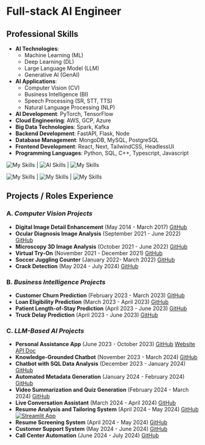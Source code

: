 # **Full-stack AI Engineer**

## Professional Skills

- **AI Technologies**:  
  * Machine Learning (ML)
  * Deep Learning (DL)
  * Large Language Model (LLM)
  * Generative AI (GenAI)
- **AI Applications**:
  * Computer Vision (CV)
  * Business Intelligence (BI)
  * Speech Processing (SR, STT, TTS)
  * Natural Language Processing (NLP)
- **AI Development**: PyTorch, TensorFlow
- **Cloud Engineering**: AWS, GCP, Azure
- **Big Data Technologies**: Spark, Kafka
- **Backend Development**: FastAPI, Flask, Node
- **Database Management**: MongoDB, MySQL, PostgreSQL
- **Frontend Development**: React, Next, TailwindCSS, HeadlessUI
- **Programming Languages**: Python, SQL, C++, Typescript, Javascript

![My Skills](https://skillicons.dev/icons?i=aws,gcp,azure) | ![AI Skills](https://skillicons.dev/icons?i=ai,aiscript,pytorch) | ![My Skills](https://skillicons.dev/icons?i=py,ts)

![My Skills](https://skillicons.dev/icons?i=fastapi,flask,nodejs) | ![My Skills](https://skillicons.dev/icons?i=mongodb,mysql,postgres) | ![My Skills](https://skillicons.dev/icons?i=react,tailwind)


## Projects / Roles Experience

### A. *Computer Vision Projects*

- **Digital Image Detail Enhancement** (May 2014 - March 2017) [GitHub](https://github.com/SanhyewNg/Digital-Image-Detail-Enhancement)
- **Ocular Diagnosis Image Analysis** (September 2021 - June 2022) [GitHub](https://github.com/SanhyewNg/Ocular-Image-Segmentation)
- **Microscopy 3D Image Analysis** (October 2021 - June 2022) [GitHub](https://github.com/SanhyewNg/Microscopy-Image-Cell-Instance-Segmentation)
- **Virtual Try-On** (November 2021 - December 2021) [GitHub](https://github.com/SanhyewNg/Virtual-Try-On)
- **Soccer Juggling Counter** (January 2022- March 2022) [GitHub](https://github.com/SanhyewNg/Soccer-Juggling-Counter)
- **Crack Detection** (May 2024 - July 2024) [GitHub](https://github.com/SanhyewNg/Crack-Detection)

### B. *Business Intelligence Projects*

- **Customer Churn Prediction** (February 2023 - March 2023) [GitHub](https://github.com/SanhyewNg/Customer-Churn-Prediction)
- **Loan Eligibility Prediction** (March 2023 - April 2023) [GitHub](https://github.com/SanhyewNg/Loan-Eligibility-Prediction)
- **Patient Length-of-Stay Prediction** (April 2023 - June 2023) [GitHub](https://github.com/SanhyewNg/Patient-Length-of-Stay-Prediction)
- **Truck Delay Prediction** (April 2023 - June 2023) [GitHub](https://github.com/SanhyewNg/Truck-Delay-Prediction)

### C. *LLM-Based AI Projects*

- **Personal Assistance App** (June 2023 - October 2023) [GitHub](https://github.com/SanhyewNg/Personal-Assistance-App) [Website](https://web-sanai.onrender.com) [API Doc](https://api-sanai.onrender.com/docs)
- **Knowledge-Grounded Chatbot** (November 2023 - March 2024) [GitHub](https://github.com/SanhyewNg/Knowledge-Grounded-Chatbot)
- **Chatbot with SQL Data Analysis** (December 2023 - January 2024) [GitHub](https://github.com/SanhyewNg/Chatbot-with-SQL-Data-Analysis)
- **Automated Metadata Generation** (January 2024 - February 2024) [GitHub](https://github.com/SanhyewNg/Automated-Metadata-Generation)
- **Video Summarization and Quiz Generation** (February 2024 - March 2024) [GitHub](https://github.com/SanhyewNg/Video-Summarization-and-Quiz-Generation)
- **Live Conversation Assistant** (March 2024 - April 2024) [GitHub](https://github.com/SanhyewNg/Live-Conversation-Assistant)
- **Resume Analysis and Tailoring System**  (April 2024 - May 2024) [GitHub](https://github.com/SanhyewNg/ResumeAnaTailor) [![Streamlit App](https://static.streamlit.io/badges/streamlit_badge_black_white.svg)](https://resanatailor.streamlit.app)
- **Resume Screening System** (April 2024 - May 2024)  [GitHub](https://github.com/SanhyewNg/Resume-Screening-System)
- **Customer Support System** (May 2024 - June 2024)  [GitHub](https://github.com/SanhyewNg/Customer-Support-System)
- **Call Center Automation**  (June 2024 - July 2024)  [GitHub](https://github.com/SanhyewNg/Call-Center-Automation) 


<!---
SanhyewNg/SanhyewNg is a ✨ special ✨ repository because its `README.md` (this file) appears on your GitHub profile.
You can click the Preview link to take a look at your changes.
--->
